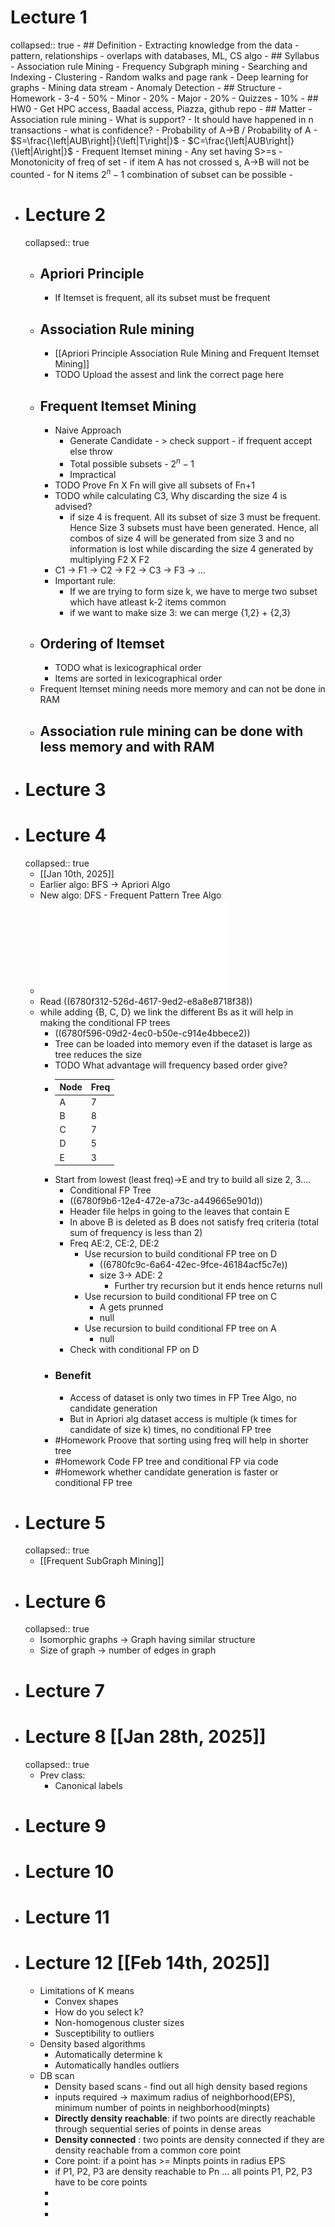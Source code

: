 # Lecture 1
collapsed:: true
	- ## Definition
		- Extracting knowledge from the data - pattern, relationships
		- overlaps with databases, ML, CS algo
	- ## Syllabus
		- Association rule Mining
		- Frequency Subgraph mining
		- Searching and Indexing
		- Clustering
		- Random walks and page rank
		- Deep learning for graphs
		- Mining data stream
		- Anomaly Detection
	- ## Structure
		- Homework - 3-4 - 50%
		- Minor                    - 20%
		- Major                    -  20%
		- Quizzes                 - 10%
	- ## HW0
		- Get HPC access, Baadal access, Piazza, github repo
	- ## Matter
		- Association rule mining
			- What is support? - It should have happened in n transactions
			- what is confidence? - Probability of A->B / Probability of A
			- $S=\frac{\left|AUB\right|}{\left|T\right|}$
			- $C=\frac{\left|AUB\right|}{\left|A\right|}$
		- Frequent Itemset mining
			- Any set having S>=s
			- Monotonicity of freq of set
				- if item A has not crossed s, A->B will not be counted
			- for N items $2^{n}-1$ combination of subset can be possible
			-
- # Lecture 2
  collapsed:: true
	- ## Apriori Principle
		- If Itemset is frequent, all its subset must be frequent
	- ## Association Rule mining
		- [[Apriori Principle Association Rule Mining and Frequent Itemset Mining]]
		- TODO Upload the assest and link the correct page here
	- ## Frequent Itemset Mining
		- Naive Approach
			- Generate Candidate - > check support - if frequent accept else throw
			- Total possible subsets - $2^{n}-1$
			- Impractical
		- TODO Prove Fn X Fn will give all subsets of Fn+1
		- TODO while calculating C3, Why discarding the size 4 is advised?
			- if size 4 is frequent. All its subset of size 3 must be frequent. Hence Size 3 subsets must have been generated. Hence, all combos of size 4 will be generated from size 3 and no information is lost while discarding the size 4 generated by multiplying F2 X F2
		- C1 -> F1 -> C2 -> F2 -> C3 -> F3 -> ...
		- Important rule:
			- If we are trying to form size k, we have to merge two subset which have atleast k-2 items common
			- if we want to make size 3: we can merge {1,2} + {2,3}
	- ## Ordering of Itemset
		- TODO what is lexicographical order
		- Items are sorted in lexicographical order
	- Frequent Itemset mining needs more memory and can not be done in RAM
	- Association rule mining can be done with less memory and with RAM
		-
- # Lecture 3
- # Lecture 4
  collapsed:: true
	- [[Jan 10th, 2025]]
	- Earlier algo: BFS -> Apriori Algo
	- New algo: DFS -  Frequent Pattern Tree Algo
	- ![Frequent Pattern Mining.pdf](../assets/Frequent_Pattern_Mining_1736504057586_0.pdf)
	- Read ((6780f312-526d-4617-9ed2-e8a8e8718f38))
	- while adding {B, C, D} we link the different Bs as it will help in making the conditional FP trees
		- ((6780f596-09d2-4ec0-b50e-c914e4bbece2))
		- Tree can be loaded into memory even if the dataset is large as tree reduces the size
		- TODO What advantage will frequency based order  give?
		- |**Node**|**Freq**|
		  | -------- | ------- |
		  | A  | 7   |
		  | B | 8     |
		  | C    | 7    |
		  |D|5|
		  |E|3|
		- Start from lowest (least freq)->E and try to build all size 2, 3....
			- Conditional FP Tree
			- ((6780f9b6-12e4-472e-a73c-a449665e901d))
			- Header file helps in going to the leaves that contain E
			- In above B is deleted as B does not satisfy freq criteria (total sum of frequency is less than 2)
			- Freq AE:2, CE:2, DE:2
				- Use recursion to build conditional FP tree on D
					- ((6780fc9c-6a64-42ec-9fce-46184acf5c7e))
					- size 3-> ADE: 2
						- Further try recursion but it ends hence returns null
				- Use recursion to build conditional FP tree on C
					- A gets prunned
					- null
				- Use recursion to build conditional FP tree on A
					- null
			- Check with conditional FP on D
		- ### Benefit
			- Access of dataset is only two times in FP Tree Algo, no candidate generation
			- But in Apriori alg dataset access is multiple (k times for candidate of size k) times, no conditional FP tree
		- #Homework Proove that sorting using freq will help in shorter tree
		- #Homework Code FP tree and conditional FP via code
		- #Homework whether candidate generation is faster or conditional FP tree
- # Lecture 5
  collapsed:: true
	- [[Frequent SubGraph Mining]]
- # Lecture 6
  collapsed:: true
	- Isomorphic graphs -> Graph having similar structure
	- Size of graph -> number of edges in graph
- # Lecture 7
- # Lecture 8 [[Jan 28th, 2025]]
  collapsed:: true
	- Prev class:
		- Canonical labels
- # Lecture 9
- # Lecture 10
- # Lecture 11
- # Lecture 12 [[Feb 14th, 2025]]
	- Limitations of K means
		- Convex shapes
		- How do you select k?
		- Non-homogenous cluster sizes
		- Susceptibility to outliers
	- Density based algorithms
		- Automatically determine k
		- Automatically handles outliers
	- DB scan
		- Density based scans - find out all high density based regions
		- inputs required -> maximum radius of neighborhood(EPS), minimum number of points in neighborhood(minpts)
		- **Directly density reachable**: if two points are directly reachable through sequential series of points in dense areas
		- **Density connected** : two points are density connected if they are density reachable from a common core point
		- Core point: if a point has  >= Minpts points in radius EPS
		- if P1, P2, P3 are density reachable to Pn ... all points P1, P2, P3 have to be core points
		-
		-
		-